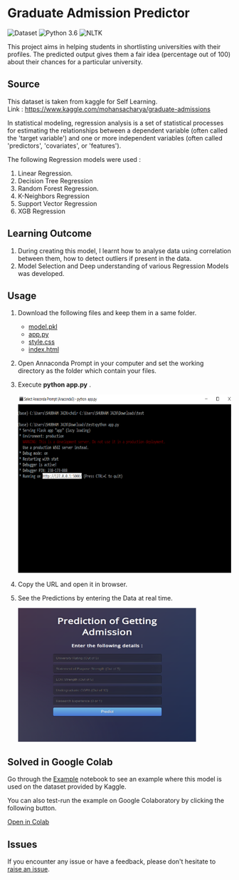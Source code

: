 # Graduate Admission Predictor
![Dataset](https://img.shields.io/badge/Dataset-Kaggle-blue.svg) ![Python 3.6](https://img.shields.io/badge/Python-3.6-brightgreen.svg) ![NLTK](https://img.shields.io/badge/Library-sklearn-orange.svg)

This project aims in helping students in shortlisting universities with their profiles. The predicted output gives them a fair idea (percentage out of 100) about their chances for a particular university.

## Source

This dataset is taken from kaggle for Self Learning. \
Link : https://www.kaggle.com/mohansacharya/graduate-admissions

In statistical modeling, regression analysis is a set of statistical processes for estimating the relationships between a dependent variable (often called the 'target variable') and one or more independent variables (often called 'predictors', 'covariates', or 'features'). 

The following Regression models were used :

1. Linear Regression.
2. Decision Tree Regression
3. Random Forest Regression.
4. K-Neighbors Regression
5. Support Vector Regression
6. XGB Regression


## Learning Outcome

1. During creating this model, I learnt how to analyse data using correlation between them, how to detect outliers if present in the data.
2. Model Selection and Deep understanding of various Regression Models was developed.

## Usage

1. Download the following files and keep them in a same folder.
    *  [model.pkl](https://github.com/shubhamjain02/Graduate-Admission-Predictor/blob/master/model.pkl)
    *  [app.py](https://github.com/shubhamjain02/Graduate-Admission-Predictor/blob/master/app.py)
    *  [style.css](https://github.com/shubhamjain02/Graduate-Admission-Predictor/blob/master/static/style.css)
    *  [index.html](https://github.com/shubhamjain02/Graduate-Admission-Predictor/blob/master/template/index.html)

2. Open Annaconda Prompt in your computer and set the working directory as the folder which contain your files.

3. Execute **python app.py** .

      <img src="https://raw.githubusercontent.com/shubhamjain02/Graduate-Admission-Predictor/master/Readme-Resources/Screenshot%20(195).png" width="500" height="400">

4. Copy the URL and open it in browser.

5. See the Predictions by entering the Data at real time. 

   <img src="https://raw.githubusercontent.com/shubhamjain02/Graduate-Admission-Predictor/master/Readme-Resources/Screenshot%20(196).png" width="400" height="300">

## Solved in Google Colab 

Go through the [Example](https://github.com/shubhamjain02/Graduate-Admission-Predictor/blob/master/Graduate_Admission_Prediction.ipynb) notebook to see an example where this model is used on the dataset provided by Kaggle.

You can also test-run the example on Google Colaboratory by clicking the following button.

[Open in Colab](https://colab.research.google.com/github/shubhamjain02/Graduate-Admission-Predictor/blob/master/Graduate_Admission_Prediction.ipynb)

## Issues

If you encounter any issue or have a feedback, please don't hesitate to [raise an issue](https://github.com/shubhamjain02/Graduate-Admission-Predictor/issues).

